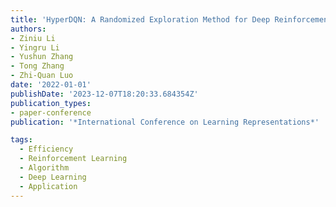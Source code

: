 ```yaml
---
title: 'HyperDQN: A Randomized Exploration Method for Deep Reinforcement Learning'
authors:
- Ziniu Li
- Yingru Li
- Yushun Zhang
- Tong Zhang
- Zhi-Quan Luo
date: '2022-01-01'
publishDate: '2023-12-07T18:20:33.684354Z'
publication_types:
- paper-conference
publication: '*International Conference on Learning Representations*'

tags:
  - Efficiency
  - Reinforcement Learning
  - Algorithm
  - Deep Learning
  - Application
---
```

